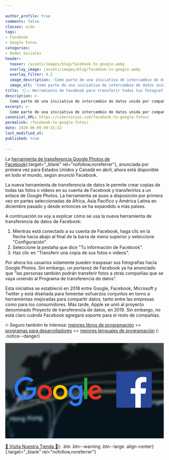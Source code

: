 ```yaml
---

author_profile: true
comments: false
classes: wide
tags:
- Facebook
- Google Fotos
categories:
- Redes Sociales
header:
  teaser: /assets/images/blog/facebook-to-google.webp
  overlay_image: /assets/images/blog/facebook-to-google.webp
  overlay_filter: 0.2
  image_description: 'Como parte de una iniciativa de intercambio de datos unida por compañías como Apple y Google, Facebook dice que su herramienta que permite a las personas transferir fotos y videos a una cuenta vinculada de Google Photos ahora está disponible a nivel mundial.'
  image_alt: 'Como parte de una iniciativa de intercambio de datos unida por compañías como Apple y Google, Facebook dice que su herramienta que permite a las personas transferir fotos y videos a una cuenta vinculada de Google Photos ahora está disponible a nivel mundial.'
title: '🥇 ▷ Herramienta de Facebook para transferir todas tus fotografías y vídeos a Google Photos'
description: >-
  Como parte de una iniciativa de intercambio de datos unida por compañías como Apple y Google, Facebook dice que su herramienta que permite a las personas transferir fotos y videos a una cuenta vinculada de Google Photos ahora está disponible a nivel mundial.
excerpt: >-
  Como parte de una iniciativa de intercambio de datos unida por compañías como Apple y Google, Facebook dice que su herramienta que permite a las personas transferir fotos y videos a una cuenta vinculada de Google Photos ahora está disponible a nivel mundial.
canonical_URL: https://ciberninjas.com/facebook-to-google-fotos/
permalink: /facebook-to-google-fotos/
date: 2020-06-09 09:32:32
last_modified_at: 
published: true

---
```


La [herramienta de transferencia Google Photos de Facebook](https://www.facebook.com/dtp){:target="_blank" rel="nofollow,noreferrer"}, anunciada por primera vez para Estados Unidos y Canadá en abril, ahora está disponible en todo el mundo, según anunció Facebook.

La nueva herramienta de transferencia de datos le permite crear copias de todas las fotos o videos en su cuenta de Facebook y transferirlos a un enlace de Google Photos. La herramienta se puso a disposición por primera vez en partes seleccionadas de África, Asia Pacífico y América Latina en diciembre pasado y desde entonces se ha expandido a más países.

A continuación os voy a explicar cómo se usa la nueva herramienta de transferencia de datos de Facebook:

1. Mientras está conectado a su cuenta de Facebook, haga clic en la flecha hacia abajo al final de la barra de menú superior y seleccione "Configuración".
2. Seleccione la pestaña que dice "Tu información de Facebook".
3. Haz clic en "Transferir una copia de sus fotos o videos".

Por ahora los usuarios solamente pueden traspasar sus fotografías hacía Google Photos. Sin embargo, un portavoz de Facebook ya ha anunciado que "las personas también podrán transferir fotos a otras compañías que se vaya uniendo al Programa de transferencia de datos".

Esta iniciativa se estableció en 2018 entre Google, Facebook, Microsoft y Twitter y está diseñada para fomentar esfuerzos conjuntos en torno a herramientas mejoradas para compartir datos, tanto entre las empresas como para los consumidores. Más tarde, Apple se unió al proyecto denominado Proyecto de transferencia de datos, en 2019. Sin embargo, no está claro cuándo Facebook agregará soporte para el resto de compañías.

🔥 Seguro también te interesa: [mejores libros de programación](/programar/) >> [programas para desarrolladores](/mejores-sistemas-operativos-para-hackear/) >> [mejores lenguajes de programación](/15-mejores-lenguajes-programacion/)
{: .notice--danger}

![La herramienta de Facebook para transferir medios a Google Photos ahora está disponible paramedall](/assets/images/blog/facebook-to-google.webp "Como parte de una iniciativa de intercambio de datos unida por compañías como Apple y Google, Facebook dice que su herramienta que permite a las personas transferir fotos y videos a una cuenta vinculada de Google Photos ahora está disponible a nivel mundial.")

[🎁 Visita Nuestra Tienda 🎁](https://www.amazon.es/shop/cibercursos){: .btn .btn--warning .btn--large .align-center}{:target="_blank" rel="nofollow,noreferrer"}